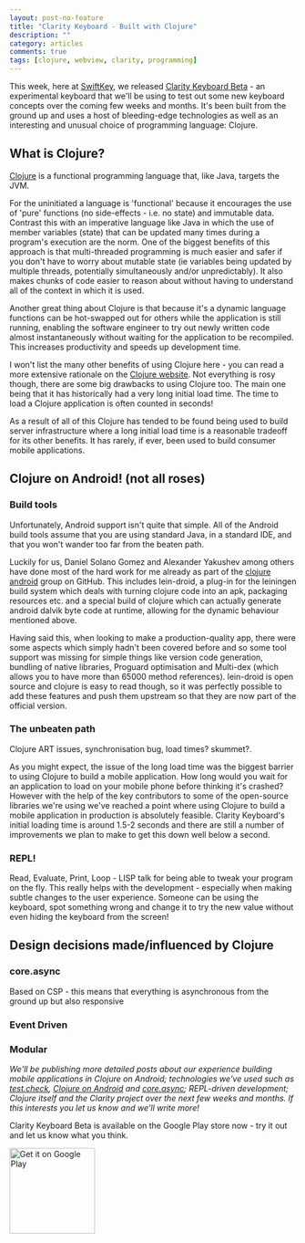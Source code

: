 ```yaml
---
layout: post-no-feature
title: "Clarity Keyboard - Built with Clojure"
description: ""
category: articles
comments: true
tags: [clojure, webview, clarity, programming]
---
```


This week, here at [SwiftKey](http://swiftkey.com), we released [Clarity Keyboard Beta](https://play.google.com/store/apps/details?id=com.swiftkey.clarity.keyboard&referrer=utm_source%3Dadamblog%26utm_medium%3Dblog%26utm_content%3Dprogrammingpost) - an experimental keyboard that we'll be using to test out some new keyboard concepts over the coming few weeks and months. It's been built from the ground up and uses a host of bleeding-edge technologies as well as an interesting and unusual choice of programming language: Clojure.

## What is Clojure?
[Clojure](http://clojure.org/) is a functional programming language that, like Java, targets the JVM. 

For the uninitiated a language is 'functional' because it encourages the use of 'pure' functions (no side-effects - i.e. no state) and immutable data. Contrast this with an imperative language like Java in which the use of member variables (state) that can be updated many times during a program's execution are the norm. One of the biggest benefits of this approach is that multi-threaded programming is much easier and safer if you don't have to worry about mutable state (ie variables being updated by multiple threads, potentially simultaneously and/or unpredictably). It also makes chunks of code easier to reason about without having to understand all of the context in which it is used. 

Another great thing about Clojure is that because it's a dynamic language functions can be hot-swapped out for others while the application is still running, enabling the software engineer to try out newly written code almost instantaneously without waiting for the application to be recompiled. This increases productivity and speeds up development time.

I won't list the many other benefits of using Clojure here - you can read a more extensive rationale on the [Clojure website](clojure.org/rationale). Not everything is rosy though, there are some big drawbacks to using Clojure too. The main one being that it has historically had a very long initial load time. The time to load a Clojure application is often counted in seconds!

As a result of all of this Clojure has tended to be found being used to build server infrastructure where a long initial load time is a reasonable tradeoff for its other benefits. It has rarely, if ever, been used to build consumer mobile applications.

## Clojure on Android! (not all roses)

### Build tools

Unfortunately, Android support isn't quite that simple. All of the Android build tools assume that you are using standard Java, in a standard IDE, and that you won't wander too far from the beaten path. 

Luckily for us, Daniel Solano Gomez and Alexander Yakushev among others have done most of the hard work for me already as part of the [clojure android](clojure-android.info) group on GitHub. This includes lein-droid, a plug-in for the leiningen build system which deals with turning clojure code into an apk, packaging resources etc. and a special build of clojure which can actually generate android dalvik byte code at runtime, allowing for the dynamic behaviour mentioned above.

Having said this, when looking to make a production-quality app, there were some aspects which simply hadn't been covered before and so some tool support was missing for simple things like version code generation, bundling of native libraries, Proguard optimisation and Multi-dex (which allows you to have more than 65000 method references). lein-droid is open source and clojure is easy to read though, so it was perfectly possible to add these features and push them upstream so that they are now part of the official version.

### The unbeaten path

Clojure ART issues, synchronisation bug, load times? skummet?.


As you might expect, the issue of the long load time was the biggest barrier to using Clojure to build a mobile application. How long would you wait for an application to load on your mobile phone before thinking it's crashed? However with the help of the key contributors to some of the open-source libraries we're using we've reached a point where using Clojure to build a mobile application in production is absolutely feasible. Clarity Keyboard's initial loading time is around 1.5-2 seconds and there are still a number of improvements we plan to make to get this down well below a second.

### REPL!

Read, Evaluate, Print, Loop - LISP talk for being able to tweak your program on the fly. This really helps with the development - especially when making subtle changes to the user experience. Someone can be using the keyboard, spot something wrong and change it to try the new value without even hiding the keyboard from the screen!

## Design decisions made/influenced by Clojure

### core.async

Based on CSP - this means that everything is asynchronous from the ground up but also responsive

### Event Driven

### Modular


*We'll be publishing more detailed posts about our experience building mobile applications in Clojure on Android; technologies we've used such as [test.check](https://github.com/clojure/test.check), [Clojure on Android](http://clojure-android.info/) and [core.async](https://github.com/clojure/core.async); REPL-driven development; Clojure itself and the Clarity project over the next few weeks and months. If this interests you let us know and we'll write more!*

Clarity Keyboard Beta is available on the Google Play store now - try it out and let us know what you think.

<a href="https://play.google.com/store/apps/details?id=com.swiftkey.clarity.keyboard&referrer=utm_source%3Dadamblog%26utm_medium%3Dblog%26utm_content%3Dprogrammingpost">
<img alt="Get it on Google Play" style="width:150px" src="https://developer.android.com/images/brand/en_generic_rgb_wo_45.png" />
</a>


